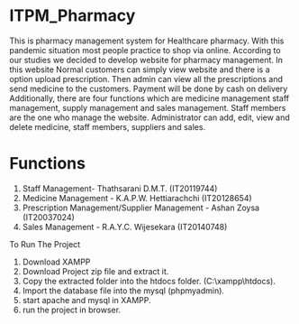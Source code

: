 # ITPM_Pharmacy
This is pharmacy management system for Healthcare pharmacy. With this pandemic situation most people practice to shop via online. According to our studies we decided to develop website for pharmacy management. In this website Normal customers can simply view website and there is a option upload prescription. Then admin can view all the prescriptions and send medicine to the customers. Payment will be done by cash on delivery Additionally, there are four functions which are medicine management staff management, supply management and sales management. Staff members are the one who manage the website. Administrator can add, edit, view and delete medicine, staff members, suppliers and sales. 

# Functions
1. Staff Management- Thathsarani D.M.T. (IT20119744)
2. Medicine Management - K.A.P.W. Hettiarachchi (IT20128654)
3. Prescription Management/Supplier Management - Ashan Zoysa (IT20037024)
4. Sales Management - R.A.Y.C. Wijesekara (IT20140748)

To Run The Project
  1. Download XAMPP
  2. Download Project zip file and extract it.
  3. Copy the extracted folder into the htdocs folder. (C:\xampp\htdocs).
  4. Import the database file into the mysql (phpmyadmin).
  5. start apache and mysql in XAMPP.
  6. run the project in browser.
